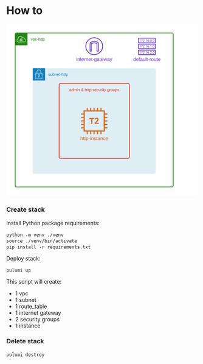 # How to

![infra sample-server](../imgs/01-sample-instance.png "infra sample-server")

### Create stack

Install Python package requirements:
```
python -m venv ./venv
source ./venv/bin/activate
pip install -r requirements.txt
```

Deploy stack:

```
pulumi up
```

This script will create:
- 1 vpc
- 1 subnet
- 1 route_table
- 1 internet gateway
- 2 security groups
- 1 instance

### Delete stack

```
pulumi destroy
```
